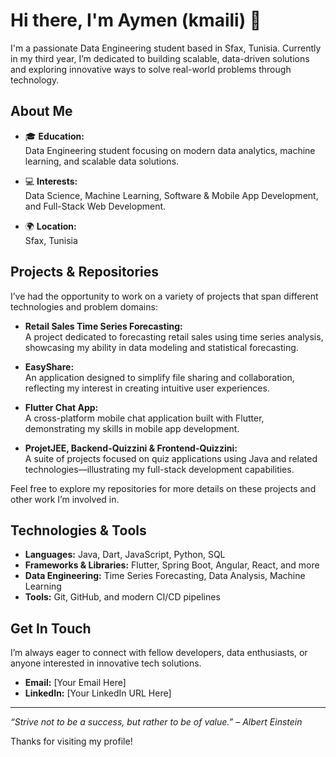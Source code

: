 # Hi there, I'm Aymen (kmaili) 👋

I'm a passionate Data Engineering student based in Sfax, Tunisia. Currently in my third year, I’m dedicated to building scalable, data-driven solutions and exploring innovative ways to solve real-world problems through technology.

## About Me

- 🎓 **Education:**  
  Data Engineering student focusing on modern data analytics, machine learning, and scalable data solutions.

- 💻 **Interests:**  
  Data Science, Machine Learning, Software & Mobile App Development, and Full-Stack Web Development.

- 🌍 **Location:**  
  Sfax, Tunisia

## Projects & Repositories

I’ve had the opportunity to work on a variety of projects that span different technologies and problem domains:

- **Retail Sales Time Series Forecasting:**  
  A project dedicated to forecasting retail sales using time series analysis, showcasing my ability in data modeling and statistical forecasting.

- **EasyShare:**  
  An application designed to simplify file sharing and collaboration, reflecting my interest in creating intuitive user experiences.

- **Flutter Chat App:**  
  A cross-platform mobile chat application built with Flutter, demonstrating my skills in mobile app development.

- **ProjetJEE, Backend-Quizzini & Frontend-Quizzini:**  
  A suite of projects focused on quiz applications using Java and related technologies—illustrating my full-stack development capabilities.

Feel free to explore my repositories for more details on these projects and other work I’m involved in.

## Technologies & Tools

- **Languages:** Java, Dart, JavaScript, Python, SQL
- **Frameworks & Libraries:** Flutter, Spring Boot, Angular, React, and more
- **Data Engineering:** Time Series Forecasting, Data Analysis, Machine Learning
- **Tools:** Git, GitHub, and modern CI/CD pipelines

## Get In Touch

I’m always eager to connect with fellow developers, data enthusiasts, or anyone interested in innovative tech solutions.  
- **Email:** [Your Email Here]  
- **LinkedIn:** [Your LinkedIn URL Here]  

---

*“Strive not to be a success, but rather to be of value.” – Albert Einstein*

Thanks for visiting my profile!
